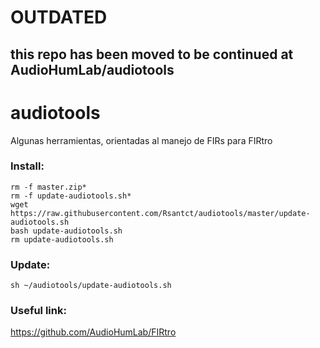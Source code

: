 # OUTDATED
## this repo has been moved to be continued at AudioHumLab/audiotools

# audiotools

Algunas herramientas, orientadas al manejo de FIRs para FIRtro

### Install:

    rm -f master.zip*
    rm -f update-audiotools.sh*
    wget https://raw.githubusercontent.com/Rsantct/audiotools/master/update-audiotools.sh
    bash update-audiotools.sh
    rm update-audiotools.sh

### Update:

    sh ~/audiotools/update-audiotools.sh

### Useful link:
https://github.com/AudioHumLab/FIRtro
